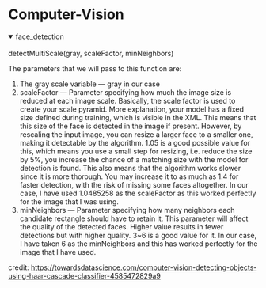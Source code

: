 # Computer-Vision

<details open>
<summary>face_detection</summary>
<br>
detectMultiScale(gray, scaleFactor, minNeighbors)

The parameters that we will pass to this function are:
1. The gray scale variable — gray in our case
2. scaleFactor — Parameter specifying how much the image size is reduced at each image scale. Basically, the scale factor is used to create your scale pyramid. More explanation, your model has a fixed size defined during training, which is visible in the XML. This means that this size of the face is detected in the image if present. However, by rescaling the input image, you can resize a larger face to a smaller one, making it detectable by the algorithm. 1.05 is a good possible value for this, which means you use a small step for resizing, i.e. reduce the size by 5%, you increase the chance of a matching size with the model for detection is found. This also means that the algorithm works slower since it is more thorough. You may increase it to as much as 1.4 for faster detection, with the risk of missing some faces altogether. In our case, I have used 1.0485258 as the scaleFactor as this worked perfectly for the image that I was using.
3. minNeighbors — Parameter specifying how many neighbors each candidate rectangle should have to retain it. This parameter will affect the quality of the detected faces. Higher value results in fewer detections but with higher quality. 3~6 is a good value for it. In our case, I have taken 6 as the minNeighbors and this has worked perfectly for the image that I have used.

credit: https://towardsdatascience.com/computer-vision-detecting-objects-using-haar-cascade-classifier-4585472829a9
  
</details>
